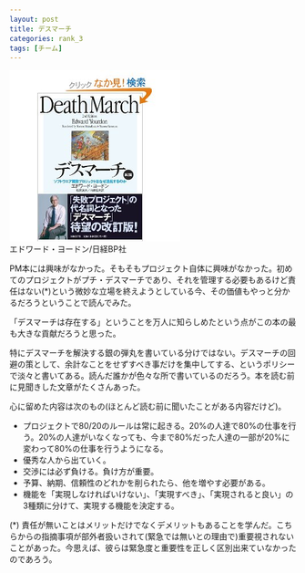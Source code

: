 ```yaml
---
layout: post
title: デスマーチ
categories: rank_3
tags: [チーム]
---
```



<div class="book"><div class="book_image"><a href="http://www.amazon.co.jp/dp/4822282716"><img src="/images/death_march.jpg"></a></div><div class="book_info">エドワード・ヨードン/日経BP社</div><div class="clear"></div></div>

PM本には興味がなかった。そもそもプロジェクト自体に興味がなかった。初めてのプロジェクトがプチ・デスマーチであり、それを管理する必要もあるけど責任はない(*)という微妙な立場を終えようとしている今、その価値もやっと分かるだろうということで読んでみた。

「デスマーチは存在する」ということを万人に知らしめたという点がこの本の最も大きな貢献だろうと思った。

特にデスマーチを解決する銀の弾丸を書いている分けではない。デスマーチの回避の策として、余計なことをせずすべき事だけを集中してする、というポリシーで淡々と書いてある。読んだ誰かが色々な所で書いているのだろう。本を読む前に見聞きした文章がたくさんあった。

心に留めた内容は次のもの(ほとんど読む前に聞いたことがある内容だけど)。

* プロジェクトで80/20のルールは常に起きる。20%の人達で80%の仕事を行う。20%の人達がいなくなっても、今まで80%だった人達の一部が20%に変わって80%の仕事を行うようになる。
* 優秀な人から出ていく。
* 交渉には必ず負ける。負け方が重要。
* 予算、納期、信頼性のどれかを削られたら、他を増やす必要がある。
* 機能を「実現しなければいけない」、「実現すべき」、「実現されると良い」の3種類に分けて、実現する機能を決定する。

(*) 責任が無いことはメリットだけでなくデメリットもあることを学んだ。こちらからの指摘事項が部外者扱いされて(緊急では無いとの理由で)重要視されないことがあった。今思えば、彼らは緊急度と重要性を正しく区別出来ていなかったのであろう。
